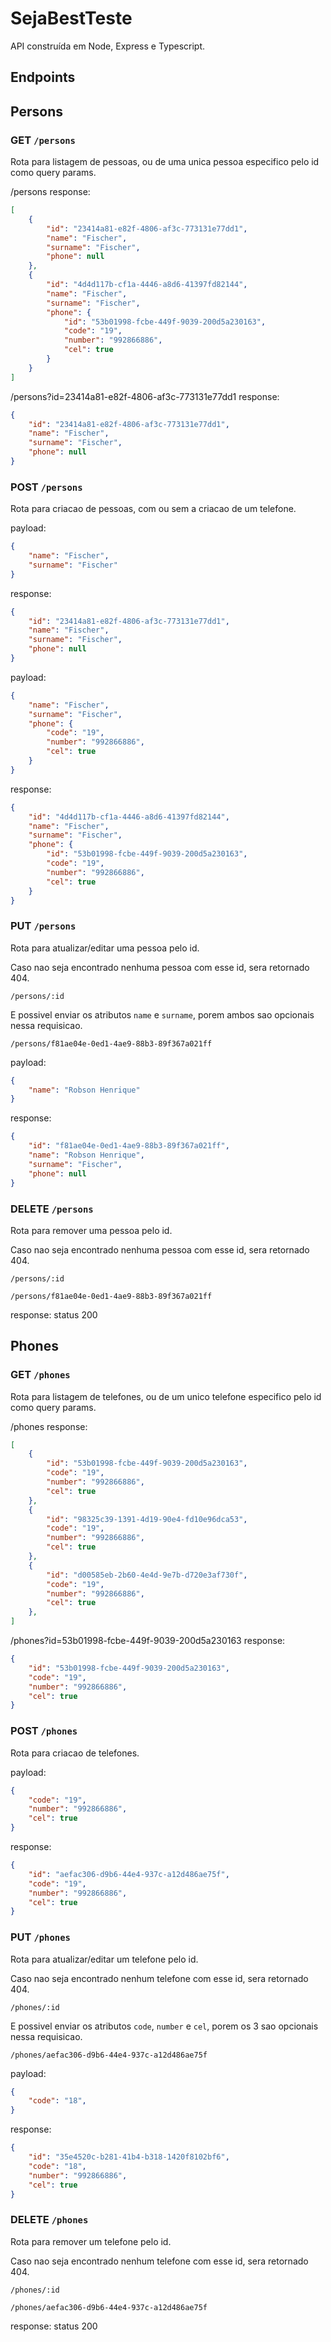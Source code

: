 # SejaBestTeste

API construída em Node, Express e Typescript.

## Endpoints

## Persons

### GET `/persons`

Rota para listagem de pessoas, ou de uma unica pessoa especifico pelo id como query params.

/persons response:

```json
[
	{
		"id": "23414a81-e82f-4806-af3c-773131e77dd1",
		"name": "Fischer",
		"surname": "Fischer",
		"phone": null
	},
	{
		"id": "4d4d117b-cf1a-4446-a8d6-41397fd82144",
		"name": "Fischer",
		"surname": "Fischer",
		"phone": {
			"id": "53b01998-fcbe-449f-9039-200d5a230163",
			"code": "19",
			"number": "992866886",
			"cel": true
		}
	}
]
```

/persons?id=23414a81-e82f-4806-af3c-773131e77dd1 response:

```json
{
	"id": "23414a81-e82f-4806-af3c-773131e77dd1",
	"name": "Fischer",
	"surname": "Fischer",
	"phone": null
}
```

### POST `/persons`

Rota para criacao de pessoas, com ou sem a criacao de um telefone.

payload: 

```json
{
	"name": "Fischer",
	"surname": "Fischer"
}
```

response: 

```json
{
	"id": "23414a81-e82f-4806-af3c-773131e77dd1",
	"name": "Fischer",
	"surname": "Fischer",
	"phone": null
}
```

payload: 

```json
{
	"name": "Fischer",
	"surname": "Fischer",
	"phone": {
		"code": "19",
		"number": "992866886",
		"cel": true
	}
}
```

response: 

```json
{
	"id": "4d4d117b-cf1a-4446-a8d6-41397fd82144",
	"name": "Fischer",
	"surname": "Fischer",
	"phone": {
		"id": "53b01998-fcbe-449f-9039-200d5a230163",
		"code": "19",
		"number": "992866886",
		"cel": true
	}
}
```

### PUT `/persons`

Rota para atualizar/editar uma pessoa pelo id.

Caso nao seja encontrado nenhuma pessoa com esse id, sera retornado 404.

`/persons/:id`

E possivel enviar os atributos `name` e `surname`, porem ambos sao opcionais nessa requisicao.

`/persons/f81ae04e-0ed1-4ae9-88b3-89f367a021ff`

payload: 

```json
{
	"name": "Robson Henrique"
}
```

response: 

```json
{
	"id": "f81ae04e-0ed1-4ae9-88b3-89f367a021ff",
	"name": "Robson Henrique",
	"surname": "Fischer",
	"phone": null
}
```

### DELETE `/persons`

Rota para remover uma pessoa pelo id.

Caso nao seja encontrado nenhuma pessoa com esse id, sera retornado 404.

`/persons/:id`

`/persons/f81ae04e-0ed1-4ae9-88b3-89f367a021ff`

response: status 200


## Phones

### GET `/phones`

Rota para listagem de telefones, ou de um unico telefone especifico pelo id como query params.

/phones response:

```json
[
	{
		"id": "53b01998-fcbe-449f-9039-200d5a230163",
		"code": "19",
		"number": "992866886",
		"cel": true
	},
	{
		"id": "98325c39-1391-4d19-90e4-fd10e96dca53",
		"code": "19",
		"number": "992866886",
		"cel": true
	},
	{
		"id": "d00585eb-2b60-4e4d-9e7b-d720e3af730f",
		"code": "19",
		"number": "992866886",
		"cel": true
	},
]
```

/phones?id=53b01998-fcbe-449f-9039-200d5a230163 response:

```json
{
	"id": "53b01998-fcbe-449f-9039-200d5a230163",
	"code": "19",
	"number": "992866886",
	"cel": true
}
```


### POST `/phones`

Rota para criacao de telefones.

payload: 

```json
{
	"code": "19",
	"number": "992866886",
	"cel": true
}
```

response: 

```json
{
	"id": "aefac306-d9b6-44e4-937c-a12d486ae75f",
	"code": "19",
	"number": "992866886",
	"cel": true
}
```


### PUT `/phones`

Rota para atualizar/editar um telefone pelo id.

Caso nao seja encontrado nenhum telefone com esse id, sera retornado 404.

`/phones/:id`

E possivel enviar os atributos `code`, `number` e `cel`, porem os 3 sao opcionais nessa requisicao.

`/phones/aefac306-d9b6-44e4-937c-a12d486ae75f`

payload: 

```json
{
	"code": "18",
}
```

response: 

```json
{
	"id": "35e4520c-b281-41b4-b318-1420f8102bf6",
	"code": "18",
	"number": "992866886",
	"cel": true
}
```

### DELETE `/phones`

Rota para remover um telefone pelo id.

Caso nao seja encontrado nenhum telefone com esse id, sera retornado 404.

`/phones/:id`

`/phones/aefac306-d9b6-44e4-937c-a12d486ae75f`

response: status 200